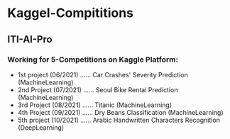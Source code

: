 # Kaggel-Compititions
## ITI-AI-Pro  
### Working for 5-Competitions on Kaggle Platform:


- 1st project  (06/2021) ...... Car Crashes' Severity Prediction (MachineLearning)
- 2nd Project  (07/2021) ...... Seoul Bike Rental Prediction (MachineLearning)
- 3rd Project  (08/2021) ...... Titanic (MachineLearning)
- 4th Project  (09/2021) ...... Dry Beans Classification (MachineLearning)
- 5th project  (10/2021) ...... Arabic Handwritten Characters Recognition (DeepLearning)
